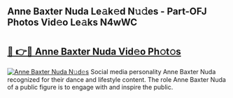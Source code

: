 ## Anne Baxter Nuda Le𝚊k𝚎d N𝚞𝚍es - Part-OFJ Photos Vid𝚎o Le𝚊ks N4wWC

# <h2><a href="http://fbebjr.evod.top/?m=Anne+Baxter+Nuda">🔗 👉🔴 Anne Baxter Nuda Vid𝚎o Ph𝚘t𝚘s</a></h2>

[![Anne Baxter Nuda N𝚞d𝚎s](https://i.imgur.com/8V9OHl7.gif)](http://fbebjr.evod.top/?m=Anne+Baxter+Nuda)
Social media personality Anne Baxter Nuda recognized for their dance and lifestyle content. The role Anne Baxter Nuda of a public figure is to engage with and inspire the public. 
